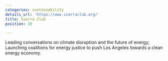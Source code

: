 ```yaml
---
categories: sustainability
details_url: 'https://www.sierraclub.org/'
title: Sierra Club
position: 10

---
```


Leading conversations on climate disruption and the future of energy; Launching coalitions for energy justice to push Los Angeles towards a clean energy economy.
